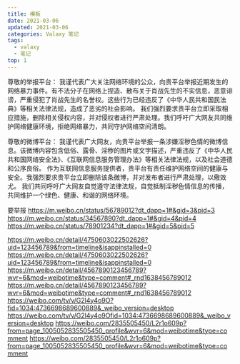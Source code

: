 ```yaml
---
title: 模板
date: 2021-03-06
updated: 2021-03-06
categories: Valaxy 笔记
tags:
  - valaxy
  - 笔记
top: 1
---
```

尊敬的举报平台：
我谨代表广大关注网络环境的公众，向贵平台举报近期发生的网络暴力事件。有不法分子在网络上捏造、散布关于肖战先生的不实信息，恶意诽谤，严重侵犯了肖战先生的名誉权。这些行为已经违反了《中华人民共和国民法典》等相关法律法规，造成了恶劣的社会影响。
我们强烈要求贵平台立即采取相应措施，删除相关侵权内容，并对侵权者进行严肃处理。我们呼吁广大网友共同维护网络健康环境，拒绝网络暴力，共同守护网络空间清朗。

尊敬的微博平台：
我谨代表广大网友，向贵平台举报一条涉嫌淫秽色情的微博信息。该微博内容包含低俗、露骨、淫秽的图片或文字描述，严重违反了《中华人民共和国网络安全法》、《互联网信息服务管理办法》等相关法律法规，以及社会道德和公序良俗。
作为互联网信息服务提供者，贵平台有责任维护网络空间的健康与安全。我强烈要求贵平台立即删除该条微博，并对发布者进行严肃处理，以儆效尤。
我们共同呼吁广大网友自觉遵守法律法规，自觉抵制淫秽色情信息的传播，共同维护一个绿色、健康、和谐的网络环境。

要举报
https://m.weibo.cn/status/56789012?dt_dapp=1#&gid=3&pid=3
https://m.weibo.cn/status/34567890?dt_dapp=1#&gid=4&pid=4
https://m.weibo.cn/status/78901234?dt_dapp=1#&gid=5&pid=5

https://m.weibo.cn/detail/4750603022502626?uid=123456789&from=timeline&isappinstalled=0
https://m.weibo.cn/detail/4750603022502626?uid=123456789&from=timeline&isappinstalled=0
https://m.weibo.cn/detail/4567890123456789?wvr=6&mod=weibotime&type=comment#_rnd1638456789012
https://m.weibo.cn/detail/4567890123456789?wvr=6&mod=weibotime&type=comment#_rnd1638456789012
https://weibo.com/tv/v/G2l4y4o9O?fid=1034:4736698689600889&_weibo_version=desktop
https://weibo.com/tv/v/G2l4y4o9Ofid=1034:4736698689600889&_weibo_version=desktop
https://weibo.com/2835505450/L2r1o609p?from=page_1005052835505450_profile&wvr=6&mod=weibotime&type=comment
https://weibo.com/2835505450/L2r1o609p?from=page_1005052835505450_profile&wvr=6&mod=weibotime&type=comment
